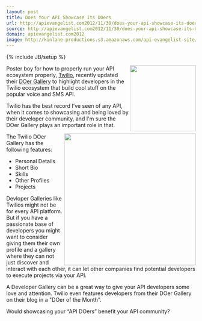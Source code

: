 ```yaml
---
layout: post
title: Does Your API Showcase Its DOers
url: http://apievangelist.com2012/11/30/does-your-api-showcase-its-doers/
source: http://apievangelist.com2012/11/30/does-your-api-showcase-its-doers/
domain: apievangelist.com2012
image: http://kinlane-productions.s3.amazonaws.com/api-evangelist-site/blog/twilio-doers-gallery.png
---
```

{% include JB/setup %}<p>
     <a href="http://www.twilio.com/"><img src="https://s3.amazonaws.com/kinlane-productions/api-evangelist/twilio/Twilio-Logo.png"  width="175" align="right" /></a>
</p>
<p>
     Poster boy for how to properly run your API ecosystem properly, <a title="Twilio" href="http://www.twilio.com/">Twilio</a>, recently updated their <a href="http://www.twilio.com/doers">DOer Gallery</a> to highlight developers in the Twilio ecosystem that build cool stuff on the popular voice and SMS API.
</p>
<p>
     Twilio has the best record I’ve seen of any API, when it comes to showcasing and being loved by their developer community, and I'm sure the DOer Gallery plays an important role in that.
</p>
<p>
     <a href="http://www.twilio.com/doers"><img src="https://s3.amazonaws.com/kinlane-productions/api-evangelist/twilio/twilio-doers-gallery.png"  width="350" align="right" /></a>
</p>
<p>
     The Twilio DOer Gallery has the following features:
</p>
<ul>
     <li>Personal Details
     </li>
     <li>Short Bio
     </li>
     <li>Skills
     </li>
     <li>Other Profiles
     </li>
     <li>Projects
     </li>
</ul>
<p>
     Devloper Galleries like Twilios might not be for every API platform. But if you have a passionate base of developers you might want to consider giving them their own profile and a gallery where they can not just discover and interact with each other, it can let other companies find potential developers to execute projects via your API.
</p>
<p>
     A Developer Gallery can be a great way to give your API developers some love and attention. Twilio even features developers from their DOer Gallery on their blog in a "DOer of the Month".
</p>
<p>
     Would showcasing your “API DOers” benefit your API community?
</p>
